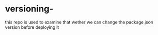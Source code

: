 # versioning-
this repo is used to examine that wether we can change the package.json version before deploying it
